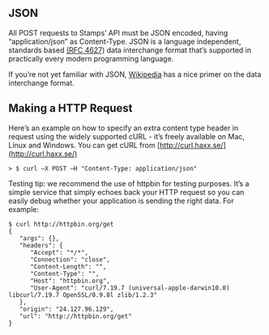 <!-- ---
title: Omni Ordering System
---

# Omni Ordering System -->

## JSON
All POST requests to Stamps’ API must be JSON encoded, having “application/json” as Content-Type. JSON is a language independent, standards based [(RFC 4627)](http://tools.ietf.org/html/rfc4627) data interchange format that’s supported in practically every modern programming language.

If you’re not yet familiar with JSON, [Wikipedia](https://en.wikipedia.org/wiki/JSON) has a nice primer on the data interchange format.

## Making a HTTP Request
Here’s an example on how to specify an extra content type header in request using the widely supported cURL - it’s freely available on Mac, Linux and Windows. You can get cURL from [http://curl.haxx.se/](http://curl.haxx.se/)

```
> $ curl –X POST –H "Content-Type: application/json"
```
Testing tip: we recommend the use of httpbin for testing purposes. It’s a simple service that simply echoes back your HTTP request so you can easily debug whether your application is sending the right data. For example:

```
$ curl http://httpbin.org/get
{
   "args": {},
   "headers": {
      "Accept": "*/*",
      "Connection": "close",
      "Content-Length": "",
      "Content-Type": "",
      "Host": "httpbin.org",
      "User-Agent": "curl/7.19.7 (universal-apple-darwin10.0) libcurl/7.19.7 OpenSSL/0.9.8l zlib/1.2.3"
   },
   "origin": "24.127.96.129",
   "url": "http://httpbin.org/get"
}
```
<!-- ## Prerequisites
- Basic Git and markdown knowledge
- Node and yarn installed
- A text editor or IDE (we like VS Code)
- [Setup the developer portal](setup.md)

## Training exercises

Follow the training exercises sequentially.
Or cherry-pick them independently if you're limited on time.

- [Plain markdown pages](markdown.md)
- [Changing the url paths](awesome/folders.md)
- [Markdown with a mermaid diagram](mermaid.md)
- [The page table of contents](page-table-of-contents.md)
- [Adding a page to the sidebar navigation](sidebar-nav.md)
- [Disabling the search box](search.md)
- [Changing nav and footer links](nav-footer.md)
- [Change your logo](logo.md)
- [Change metadata](metadata.md)
- [Change your colors](colors.md)
- [Change your typography](typography.md)
- [Enable Google Analytics](analytics.md)
- [Modify the homepage](home-page.md)
- [Modify the OAS definitions](oas-definitions.md)
- [Adding a response object to an MDX page](mdx.mdx)
- [Upgrade to a different version of the developer portal](upgrade.md)

Upon completion, you may have questions, or you may be ready to start building your content out.
Learn how to [deploy the developer portal](https://docs.redoc.ly/ci-cd-workflows/) to our global CDN or contact us about purchasing an enterprise license key.

## Asking for help

Don't be shy... we're here to help. -->
